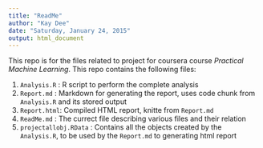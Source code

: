 ```yaml
---
title: "ReadMe"
author: "Kay Dee"
date: "Saturday, January 24, 2015"
output: html_document
---
```



This repo is for the files related to project for coursera course *Practical Machine Learning*. 
This repo contains the following files: 

  1. `Analysis.R` : R script to perform the complete analysis
  2. `Report.md`  : Markdown for generating the report, uses code chunk from `Analysis.R` and its stored output
  3. `Report.html`: Compiled HTML report, knitte from `Report.md`
  4. `ReadMe.md`  : The currect file describing various files and their relation
  5. `projectallobj.RData`  : Contains all the objects created by the `Analysis.R`, to be used by the `Report.md` to generating html report
